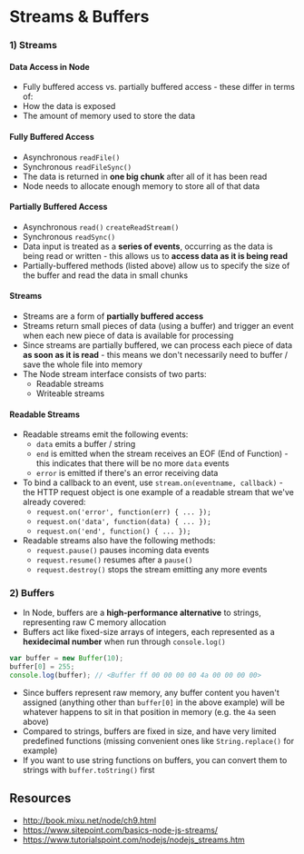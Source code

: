 # Streams & Buffers

### 1) Streams

#### Data Access in Node
-  Fully buffered access vs. partially buffered access - these differ in terms of:
  - How the data is exposed
  - The amount of memory used to store the data

#### Fully Buffered Access
- Asynchronous `readFile()`
- Synchronous `readFileSync()`
- The data is returned in **one big chunk** after all of it has been read
- Node needs to allocate enough memory to store all of that data

#### Partially Buffered Access
- Asynchronous `read()` `createReadStream()`
- Synchronous `readSync()`
- Data input is treated as a **series of events**, occurring as the data is being read or written - this allows us to **access data as it is being read**
- Partially-buffered methods (listed above) allow us to specify the size of the buffer and read the data in small chunks

#### Streams
- Streams are a form of **partially buffered access**
- Streams return small pieces of data (using a buffer) and trigger an event when each new piece of data is available for processing
- Since streams are partially buffered, we can process each piece of data **as soon as it is read** - this means we don't necessarily need to buffer / save the whole file into memory
- The Node stream interface consists of two parts:
  - Readable streams
  - Writeable streams

#### Readable Streams
- Readable streams emit the following events:
  - `data` emits a buffer / string
  - `end` is emitted when the stream receives an EOF (End of Function) - this indicates that there will be no more `data` events
  - `error` is emitted if there's an error receiving data
- To bind a callback to an event, use `stream.on(eventname, callback)` - the HTTP request object is one example of a readable stream that we've already covered:
  - `request.on('error', function(err) { ... });`
  - `request.on('data', function(data) { ... });`
  - `request.on('end', function() { ... });`
- Readable streams also have the following methods:
  - `request.pause()` pauses incoming data events
  - `request.resume()` resumes after a `pause()`
  - `request.destroy()` stops the stream emitting any more events

### 2) Buffers
- In Node, buffers are a **high-performance alternative** to strings, representing raw C memory allocation
- Buffers act like fixed-size arrays of integers, each represented as a **hexidecimal number** when run through `console.log()`

```js
var buffer = new Buffer(10);
buffer[0] = 255;
console.log(buffer); // <Buffer ff 00 00 00 00 4a 00 00 00 00>
```
- Since buffers represent raw memory, any buffer content you haven't assigned (anything other than `buffer[0]` in the above example) will be whatever happens to sit in that position in memory (e.g. the `4a` seen above)
- Compared to strings, buffers are fixed in size, and have very limited predefined functions (missing convenient ones like `String.replace()` for example)
- If you want to use string functions on buffers, you can convert them to strings with `buffer.toString()` first

## Resources
- http://book.mixu.net/node/ch9.html
- https://www.sitepoint.com/basics-node-js-streams/
- https://www.tutorialspoint.com/nodejs/nodejs_streams.htm
